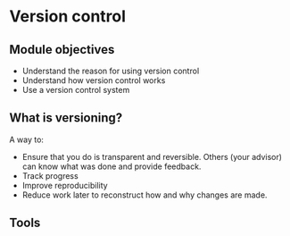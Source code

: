# Version control
## Module objectives
- Understand the reason for using version control
- Understand how version control works
- Use a version control system

## What is versioning?
A way to:

- Ensure that you do is transparent and reversible. Others (your advisor) can know what was done and provide feedback.
- Track progress
- Improve reproducibility
- Reduce work later to reconstruct how and why changes are made.

## Tools